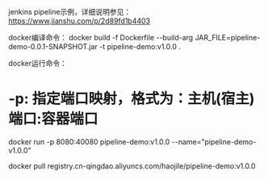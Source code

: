 jenkins pipeline示例，详细说明参见：https://www.jianshu.com/p/2d89fd1b4403

docker编译命令：
docker build -f Dockerfile --build-arg JAR_FILE=pipeline-demo-0.0.1-SNAPSHOT.jar -t pipeline-demo:v1.0.0  .

docker运行命令：
# -p: 指定端口映射，格式为：主机(宿主)端口:容器端口
docker run -p 8080:40080 pipeline-demo:v1.0.0  --name="pipeline-demo-v1.0.0"


docker pull registry.cn-qingdao.aliyuncs.com/haojile/pipeline-demo:v1.0.0
